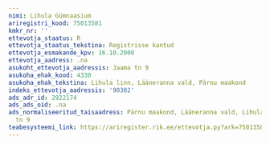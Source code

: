 ```yaml
---
nimi: Lihula Gümnaasium
ariregistri_kood: 75013581
kmkr_nr: ''
ettevotja_staatus: R
ettevotja_staatus_tekstina: Registrisse kantud
ettevotja_esmakande_kpv: 16.10.2000
ettevotja_aadress: .na
asukoht_ettevotja_aadressis: Jaama tn 9
asukoha_ehak_kood: 4330
asukoha_ehak_tekstina: Lihula linn, Lääneranna vald, Pärnu maakond
indeks_ettevotja_aadressis: '90302'
ads_adr_id: 2922174
ads_ads_oid: .na
ads_normaliseeritud_taisaadress: Pärnu maakond, Lääneranna vald, Lihula linn, Jaama
  tn 9
teabesysteemi_link: https://ariregister.rik.ee/ettevotja.py?ark=75013581&ref=rekvisiidid
---
```

